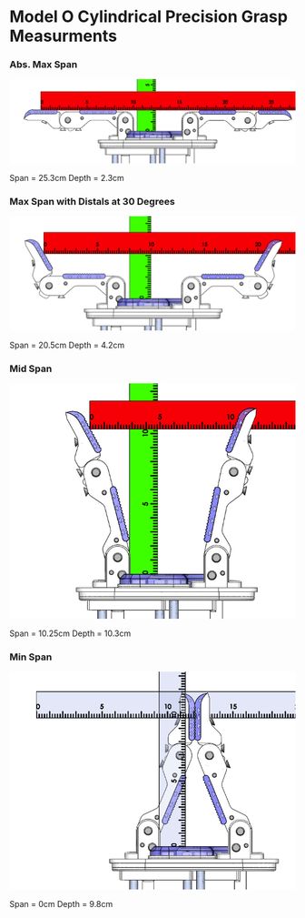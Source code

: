 # Model O Cylindrical Precision Grasp Measurments


### Abs. Max Span
![Full Max Span](Images/ModelO_ConfigA_Precision_FullMax.png)

Span = 25.3cm
Depth = 2.3cm


### Max Span with Distals at 30 Degrees
![Max Span](Images/ModelO_ConfA_Precision_30Max.png)

Span = 20.5cm
Depth = 4.2cm


### Mid Span
![Mid Span](Images/ModelO_ConfA_Precision_Mid.png)

Span = 10.25cm
Depth = 10.3cm


### Min Span
![Min Span](Images/ModelO_ConfA_Precision_Min.png)

Span = 0cm
Depth = 9.8cm
